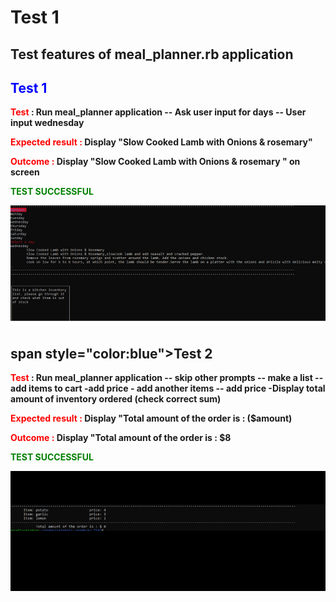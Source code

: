 
# Test 1

## Test features of meal_planner.rb application


## <span style="color:blue"><b>Test 1 <b></span>

<span style="color:red"><b>Test</b></span> : Run meal_planner application -- Ask user input for days -- User input wednesday

<span style="color:red"><b>Expected result : </b></span> Display "Slow Cooked Lamb with Onions & rosemary"   

<span style="color:red"><b> Outcome :</b></span> Display "Slow Cooked Lamb with Onions & rosemary "  on screen <br/>

<span style="color:green"><b>TEST SUCCESSFUL </b></span>


![test1](./docs/test1.PNG)     


## span style="color:blue"><b>Test 2</b></span>

<span style="color:red"><b>Test</b></span> : Run meal_planner application -- skip other prompts -- make a list -- add items to cart -add price - add another items -- add price -Display total amount of inventory ordered (check correct sum)

<span style="color:red"><b>Expected result : </b></span> Display "Total amount of the order is : ($amount)  

<span style="color:red"><b> Outcome :</b></span> Display "Total amount of the order is : $8 <br/>

<span style="color:green"><b>TEST SUCCESSFUL </b></span>

![test2](./docs/test2.PNG)  

